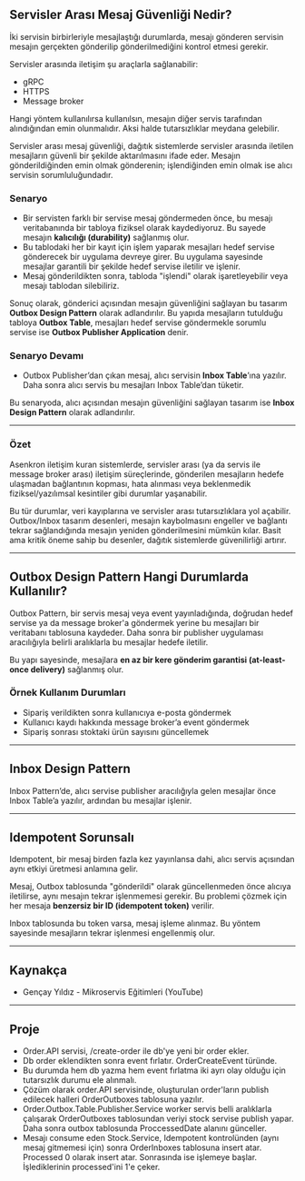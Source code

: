## Servisler Arası Mesaj Güvenliği Nedir?

İki servisin birbirleriyle mesajlaştığı durumlarda, mesajı gönderen servisin mesajın gerçekten gönderilip gönderilmediğini kontrol etmesi gerekir.

Servisler arasında iletişim şu araçlarla sağlanabilir:

- gRPC
- HTTPS
- Message broker

Hangi yöntem kullanılırsa kullanılsın, mesajın diğer servis tarafından alındığından emin olunmalıdır. Aksi halde tutarsızlıklar meydana gelebilir.

Servisler arası mesaj güvenliği, dağıtık sistemlerde servisler arasında iletilen mesajların güvenli bir şekilde aktarılmasını ifade eder. Mesajın gönderildiğinden emin olmak gönderenin; işlendiğinden emin olmak ise alıcı servisin sorumluluğundadır.

### Senaryo

- Bir servisten farklı bir servise mesaj göndermeden önce, bu mesajı veritabanında bir tabloya fiziksel olarak kaydediyoruz. Bu sayede mesajın **kalıcılığı (durability)** sağlanmış olur.
- Bu tablodaki her bir kayıt için işlem yaparak mesajları hedef servise gönderecek bir uygulama devreye girer. Bu uygulama sayesinde mesajlar garantili bir şekilde hedef servise iletilir ve işlenir.
- Mesaj gönderildikten sonra, tabloda "işlendi" olarak işaretleyebilir veya mesajı tablodan silebiliriz.

Sonuç olarak, gönderici açısından mesajın güvenliğini sağlayan bu tasarım **Outbox Design Pattern** olarak adlandırılır. Bu yapıda mesajların tutulduğu tabloya **Outbox Table**, mesajları hedef servise göndermekle sorumlu servise ise **Outbox Publisher Application** denir.

### Senaryo Devamı

- Outbox Publisher’dan çıkan mesaj, alıcı servisin **Inbox Table**’ına yazılır. Daha sonra alıcı servis bu mesajları Inbox Table’dan tüketir.

Bu senaryoda, alıcı açısından mesajın güvenliğini sağlayan tasarım ise **Inbox Design Pattern** olarak adlandırılır.

---

### Özet

Asenkron iletişim kuran sistemlerde, servisler arası (ya da servis ile message broker arası) iletişim süreçlerinde, gönderilen mesajların hedefe ulaşmadan bağlantının kopması, hata alınması veya beklenmedik fiziksel/yazılımsal kesintiler gibi durumlar yaşanabilir.

Bu tür durumlar, veri kayıplarına ve servisler arası tutarsızlıklara yol açabilir. Outbox/Inbox tasarım desenleri, mesajın kaybolmasını engeller ve bağlantı tekrar sağlandığında mesajın yeniden gönderilmesini mümkün kılar. Basit ama kritik öneme sahip bu desenler, dağıtık sistemlerde güvenilirliği artırır.

---

## Outbox Design Pattern Hangi Durumlarda Kullanılır?

Outbox Pattern, bir servis mesaj veya event yayınladığında, doğrudan hedef servise ya da message broker'a göndermek yerine bu mesajları bir veritabanı tablosuna kaydeder. Daha sonra bir publisher uygulaması aracılığıyla belirli aralıklarla bu mesajlar hedefe iletilir.

Bu yapı sayesinde, mesajlara **en az bir kere gönderim garantisi (at-least-once delivery)** sağlanmış olur.

### Örnek Kullanım Durumları

- Sipariş verildikten sonra kullanıcıya e-posta göndermek
- Kullanıcı kaydı hakkında message broker’a event göndermek
- Sipariş sonrası stoktaki ürün sayısını güncellemek

---

## Inbox Design Pattern

Inbox Pattern’de, alıcı servise publisher aracılığıyla gelen mesajlar önce Inbox Table’a yazılır, ardından bu mesajlar işlenir.

---

## Idempotent Sorunsalı

Idempotent, bir mesaj birden fazla kez yayınlansa dahi, alıcı servis açısından aynı etkiyi üretmesi anlamına gelir.

Mesaj, Outbox tablosunda "gönderildi" olarak güncellenmeden önce alıcıya iletilirse, aynı mesajın tekrar işlenmemesi gerekir. Bu problemi çözmek için her mesaja **benzersiz bir ID (idempotent token)** verilir.

Inbox tablosunda bu token varsa, mesaj işleme alınmaz. Bu yöntem sayesinde mesajların tekrar işlenmesi engellenmiş olur.

---

## Kaynakça

- Gençay Yıldız - Mikroservis Eğitimleri (YouTube)

---

## Proje

- Order.API servisi, /create-order ile db'ye yeni bir order ekler.
- Db order eklendikten sonra event fırlatır. OrderCreateEvent türünde.
- Bu durumda hem db yazma hem event fırlatma iki ayrı olay olduğu için tutarsızlık durumu ele alınmalı.
- Çözüm olarak order.API servisinde, oluşturulan order'ların publish edilecek halleri OrderOutboxes tablosuna yazılır.
- Order.Outbox.Table.Publisher.Service worker servis belli aralıklarla çalışarak OrderOutboxes tablosundan veriyi stock servise publish yapar. Daha sonra outbox tablosunda ProccessedDate alanını günceller.
- Mesajı consume eden Stock.Service, Idempotent kontrolünden (aynı mesaj gitmemesi için) sonra OrderInboxes tablosuna insert atar. Processed 0 olarak insert atar. Sonrasında ise işlemeye başlar. İşlediklerinin processed'ini 1'e çeker.
